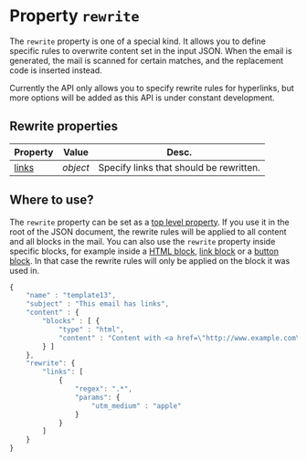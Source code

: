 # Property `rewrite`

The `rewrite` property is one of a special kind. It allows you to define
specific rules to overwrite content set in the input JSON. When the
email is generated, the mail is scanned for certain matches, and the
replacement code is inserted instead.

Currently the API only allows you to specify rewrite rules for hyperlinks, but more options will
be added as this API is under constant development.

## Rewrite properties

| Property | Value | Desc.                                                                                                 |
|:---------|-------|-------------------------------------------------------------------------------------------------------|
| [links](../json/property-rewrite-links) | _object_ | Specify links that should be rewritten. |

## Where to use?

The `rewrite` property can be set as a [top level property](../json/top-level-properties).
If you use it in the root of the JSON document, the rewrite rules will be applied
to all content and all blocks in the mail. You can also use the `rewrite` property
inside specific blocks, for example inside a [HTML block](../json/block-html),
[link block](../json/block-link) or a [button block](../json/block-button).
In that case the rewrite rules will only be applied on the block it was used in.

```javascript
{
    "name" : "template13",
    "subject" : "This email has links",
    "content" : {
        "blocks" : [ {
            "type" : "html",
            "content" : "Content with <a href=\"http://www.example.com\">hyperlinks</a>"
        } ]
    },
    "rewrite": {
        "links": [
            {
                "regex": ".*",
                "params": {
                    "utm_medium" : "apple"
                }
            }
        ]
    }
}
```

